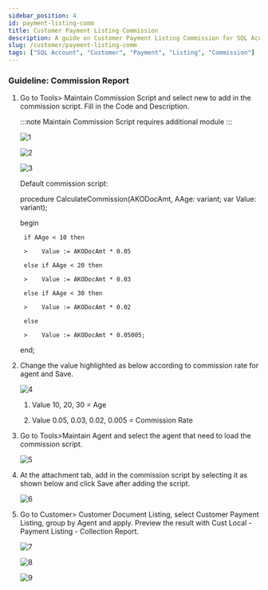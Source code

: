 ```yaml
---
sidebar_position: 4
id: payment-listing-comm
title: Customer Payment Listing Commission
description: A guide on Customer Payment Listing Commission for SQL Account
slug: /customer/payment-listing-comm
tags: ["SQL Account", "Customer", "Payment", "Listing", "Commission"]
---
```


### Guideline: Commission Report

1. Go to Tools> Maintain Commission Script and select new to add in the commission
   script. Fill in the Code and Description.

    :::note
    Maintain Commission Script requires additional module
    :::

    ![1](../../static/img/customer/comm/1.png)

    ![2](../../static/img/customer/comm/2.png)

    ![3](../../static/img/customer/comm/3.png)

    Default commission script:

    procedure CalculateCommission(AKODocAmt, AAge: variant; var Value: variant);

    begin

        if AAge < 10 then

        >    Value := AKODocAmt * 0.05

        else if AAge < 20 then

        >    Value := AKODocAmt * 0.03

        else if AAge < 30 then

        >    Value := AKODocAmt * 0.02

        else

        >    Value := AKODocAmt * 0.05005;

    end;

2. Change the value highlighted as below according to commission rate for agent and Save.

   ![4](../../static/img/customer/comm/4.png)

    1. Value 10, 20, 30 = Age

    2. Value 0.05, 0.03, 0.02, 0.005 = Commission Rate

3. Go to Tools>Maintain Agent and select the agent that need to load the commission script.

    ![5](../../static/img/customer/comm/5.png)

4. At the attachment tab, add in the commission script by selecting it as shown below and click Save after adding the script.

    ![6](../../static/img/customer/comm/6.png)

5. Go to Customer> Customer Document Listing, select Customer Payment Listing, group by Agent and apply. Preview the result with Cust Local - Payment Listing - Collection Report.

    ![7](../../static/img/customer/comm/7.png)

    ![8](../../static/img/customer/comm/8.png)

    ![9](../../static/img/customer/comm/9.png)
